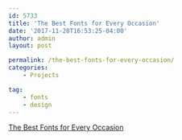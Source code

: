 ```yaml
---
id: 5733
title: 'The Best Fonts for Every Occasion'
date: '2017-11-20T16:53:25-04:00'
author: admin
layout: post

permalink: /the-best-fonts-for-every-occasion/
categories:
    - Projects

tag:
    - fonts
    - design
---
```


[The Best Fonts for Every Occasion](https://www.indesignskills.com/inspiration/best-fonts/)

<iframe class="vide" data-secret="GLiSsIo5T5" frameborder="0" loading="lazy" marginheight="0" marginwidth="0" sandbox="allow-scripts" scrolling="no" security="restricted" src="https://www.indesignskills.com/inspiration/best-fonts/embed/#?secret=l1jDpKp0db#?secret=GLiSsIo5T5" style="position:absolute; visibility: hidden;" title="“The Best Fonts for Every Occasion” — InDesignSkills"></iframe>